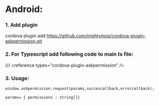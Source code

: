 # Android:

### 1. Add plugin
cordova plugin add https://github.com/mightymop/cordova-plugin-askpermission.git
### 2. For Typescript add following code to main ts file: 
/// &lt;reference types="cordova-plugin-askpermission" /&gt;<br/>
### 3. Usage:
```
window.askpermission.request(params,succescallback,errorcallback);

params= { permissions : string[]}
	
```
